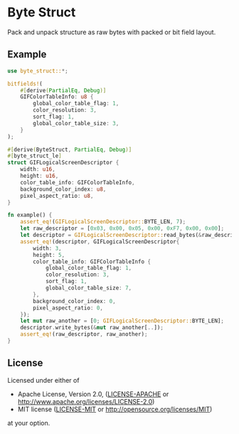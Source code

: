 # Byte Struct

Pack and unpack structure as raw bytes with packed or bit field layout.

## Example
```rust
use byte_struct::*;

bitfields!(
    #[derive(PartialEq, Debug)]
    GIFColorTableInfo: u8 {
        global_color_table_flag: 1,
        color_resolution: 3,
        sort_flag: 1,
        global_color_table_size: 3,
    }
);

#[derive(ByteStruct, PartialEq, Debug)]
#[byte_struct_le]
struct GIFLogicalScreenDescriptor {
    width: u16,
    height: u16,
    color_table_info: GIFColorTableInfo,
    background_color_index: u8,
    pixel_aspect_ratio: u8,
}

fn example() {
    assert_eq!(GIFLogicalScreenDescriptor::BYTE_LEN, 7);
    let raw_descriptor = [0x03, 0x00, 0x05, 0x00, 0xF7, 0x00, 0x00];
    let descriptor = GIFLogicalScreenDescriptor::read_bytes(&raw_descriptor[..]);
    assert_eq!(descriptor, GIFLogicalScreenDescriptor{
        width: 3,
        height: 5,
        color_table_info: GIFColorTableInfo {
            global_color_table_flag: 1,
            color_resolution: 3,
            sort_flag: 1,
            global_color_table_size: 7,
        },
        background_color_index: 0,
        pixel_aspect_ratio: 0,
    });
    let mut raw_another = [0; GIFLogicalScreenDescriptor::BYTE_LEN];
    descriptor.write_bytes(&mut raw_another[..]);
    assert_eq!(raw_descriptor, raw_another);
}
```

## License

Licensed under either of

 * Apache License, Version 2.0, ([LICENSE-APACHE](LICENSE-APACHE) or http://www.apache.org/licenses/LICENSE-2.0)
 * MIT license ([LICENSE-MIT](LICENSE-MIT) or http://opensource.org/licenses/MIT)

at your option.
